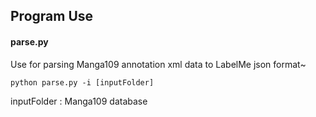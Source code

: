 ## Program Use

#### parse.py

Use for parsing Manga109 annotation xml data to LabelMe json format~

```
python parse.py -i [inputFolder]
```

inputFolder : Manga109 database